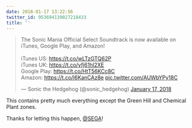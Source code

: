 ```yaml
---
date: 2018-01-17 13:22:56
twitter_id: 953694139027218433
title: ''
---
```


<blockquote class="twitter-tweet"><p lang="en" dir="ltr">The Sonic Mania Official Select Soundtrack is now available on iTunes, Google Play, and Amazon!<br><br>iTunes US: <a href="https://t.co/wLTzGTQ62P">https://t.co/wLTzGTQ62P</a> <br>iTunes UK: <a href="https://t.co/yfj61hI2XE">https://t.co/yfj61hI2XE</a><br>Google Play: <a href="https://t.co/HtT56KCc8C">https://t.co/HtT56KCc8C</a> <br>Amazon: <a href="https://t.co/I6KanCAz8e">https://t.co/I6KanCAz8e</a> <a href="https://t.co/AUWbYPy18C">pic.twitter.com/AUWbYPy18C</a></p>&mdash; Sonic the Hedgehog (@sonic_hedgehog) <a href="https://twitter.com/sonic_hedgehog/status/953687945281720320?ref_src=twsrc%5Etfw">January 17, 2018</a></blockquote>
<script async src="https://platform.twitter.com/widgets.js" charset="utf-8"></script>

This contains pretty much everything except the Green Hill and Chemical Plant zones.

Thanks for letting this happen, [@SEGA](https://twitter.com/SEGA)!
